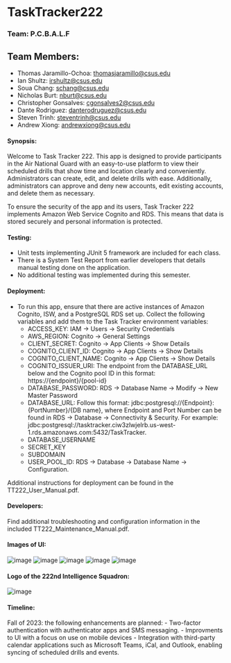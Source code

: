 # TaskTracker222
### Team: P.C.B.A.L.F

## Team Members:
*   Thomas Jaramillo-Ochoa: thomasjaramillo@csus.edu
*   Ian Shultz: irshultz@csus.edu
*   Soua Chang: schang@csus.edu
*   Nicholas Burt: nburt@csus.edu
*   Christopher Gonsalves: cgonsalves2@csus.edu
*   Dante Rodriguez: danterodruguez@csus.edu
*   Steven Trinh: steventrinh@csus.edu
*   Andrew Xiong: andrewxiong@csus.edu

#### Synopsis:
Welcome to Task Tracker 222. This app is designed to provide participants in the Air National Guard with an easy-to-use platform to view their scheduled drills that show time and location clearly and conveniently. Administrators can create, edit, and delete drills with ease. Additionally, administrators can approve and deny new accounts, edit existing accounts, and delete them as necessary.

To ensure the security of the app and its users, Task Tracker 222 implements Amazon Web Service Cognito and RDS. This means that data is stored securely and personal information is protected.

#### Testing:
- Unit tests implementing JUnit 5 framework are included for each class.
- There is a System Test Report from earlier developers that details manual testing done on the application.
- No additional testing was implemented during this semester.

#### Deployment:
- To run this app, ensure that there are active instances of Amazon Cognito, ISW, and a PostgreSQL RDS set up. Collect the following variables and add them to the Task Tracker environment variables:
    - ACCESS_KEY: IAM -> Users -> Security Credentials
    - AWS_REGION: Cognito -> General Settings
    - CLIENT_SECRET: Cognito -> App Clients -> Show Details
    - COGNITO_CLIENT_ID: Cognito -> App Clients -> Show Details
    - COGNITO_CLIENT_NAME: Cognito -> App Clients -> Show Details
    - COGNITO_ISSUER_URI: The endpoint from the DATABASE_URL below and the Cognito pool ID in this format: https://{endpoint}/{pool-id}
    - DATABASE_PASSWORD: RDS -> Database Name -> Modify -> New Master Password
    - DATABASE_URL: Follow this format: jdbc:postgresql://{Endpoint}:{PortNumber}/{DB name}, where Endpoint and Port Number can be found in RDS -> Database -> Connectivity & Security. For example: jdbc:postgresql://tasktracker.ciw3zlwjelrb.us-west-1.rds.amazonaws.com:5432/TaskTracker.
    - DATABASE_USERNAME
    - SECRET_KEY
    - SUBDOMAIN
    - USER_POOL_ID: RDS -> Database -> Database Name -> Configuration.

Additional instructions for deployment can be found in the TT222_User_Manual.pdf.

#### Developers:
Find additional troubleshooting and configuration information in the included TT222_Maintenance_Manual.pdf.

#### Images of UI:

![image](images/drill_manager.png)
![image](images/drill_schedule.png)
![image](images/drills_erd.png)
![image](images/user_manager.png)
![image](images/users_erd.png)

#### Logo of the 222nd Intelligence Squadron:

![image](images/222_ISS.png)

#### Timeline:
Fall of 2023: the following enhancements are planned:
    - Two-factor authentication with authenticator apps and SMS messaging.
    - Improvments to UI with a focus on use on mobile devices
    - Integration with third-party calendar applications such as Microsoft Teams, iCal, and Outlook, enabling syncing of scheduled drills and events.

